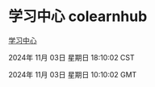 # 学习中心 colearnhub
[学习中心](http://219.139.197.74:56308/colearnhub/)

2024年 11月 03日 星期日 18:10:02 CST

2024年 11月 03日 星期日 10:10:02 GMT
